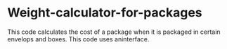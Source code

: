 # Weight-calculator-for-packages
This code calculates the cost of a package when
it is packaged in certain envelops and boxes.
This code uses aninterface.

